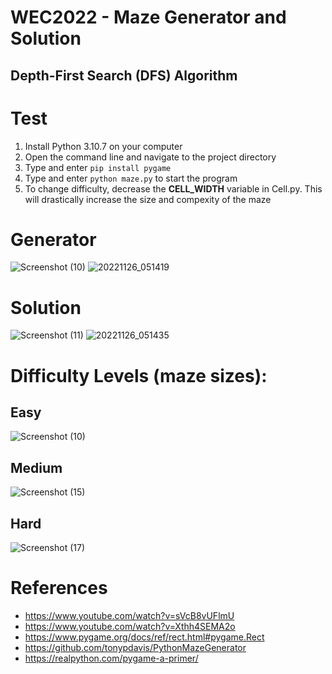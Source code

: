 # WEC2022 - Maze Generator and Solution
## Depth-First Search (DFS) Algorithm

# Test
1. Install Python 3.10.7 on your computer
2. Open the command line and navigate to the project directory
3. Type and enter ```pip install pygame```
4. Type and enter ```python maze.py``` to start the program
5. To change difficulty, decrease the **CELL_WIDTH** variable in Cell.py. This will drastically increase the size and compexity of the maze

# Generator
![Screenshot (10)](https://user-images.githubusercontent.com/32439767/204084194-cb8a87a4-4c3c-462b-9a6a-0d73eef60d5a.png)
![20221126_051419](https://user-images.githubusercontent.com/32439767/204083970-b82036d3-5939-4c4c-8516-f0243f020338.jpg)

# Solution
![Screenshot (11)](https://user-images.githubusercontent.com/32439767/204084208-58974b35-da96-4e7b-b60d-141c72ecea4f.png)
![20221126_051435](https://user-images.githubusercontent.com/32439767/204083955-45db0cc1-9b4f-4160-aed7-f3f055c416e7.jpg)

# Difficulty Levels (maze sizes):
## Easy
![Screenshot (10)](https://user-images.githubusercontent.com/32439767/204084194-cb8a87a4-4c3c-462b-9a6a-0d73eef60d5a.png)

## Medium
![Screenshot (15)](https://user-images.githubusercontent.com/32439767/204084423-f0fd7dd5-0205-44f8-8be3-e1006216dbf4.png)

## Hard
![Screenshot (17)](https://user-images.githubusercontent.com/32439767/204084435-99860487-3b21-4572-a0fb-b4f3db467706.png)

# References
- https://www.youtube.com/watch?v=sVcB8vUFlmU
- https://www.youtube.com/watch?v=Xthh4SEMA2o
- https://www.pygame.org/docs/ref/rect.html#pygame.Rect
- https://github.com/tonypdavis/PythonMazeGenerator
- https://realpython.com/pygame-a-primer/
